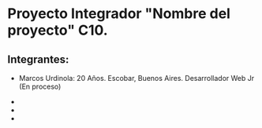 # Proyecto Integrador "Nombre del proyecto" C10.

## Integrantes:

- Marcos Urdinola:  20  Años. Escobar, Buenos Aires.  Desarrollador Web Jr (En proceso)

-

-

-

